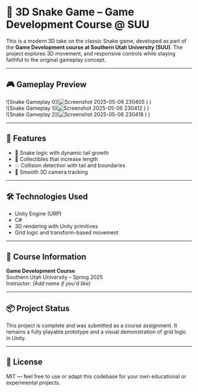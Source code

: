 # 🐍 3D Snake Game – Game Development Course @ SUU

This is a modern 3D take on the classic Snake game, developed as part of the **Game Development course at Southern Utah University (SUU)**. The project explores 3D movement, and responsive controls while staying faithful to the original gameplay concept.

---

## 🎮 Gameplay Preview

![Snake Gameplay 0](![Screenshot 2025-05-06 230405](https://github.com/user-attachments/assets/3c785fe4-3510-42c8-8002-3416e799703c)
)
)  
![Snake Gameplay 1](![Screenshot 2025-05-06 230412](https://github.com/user-attachments/assets/bd6584e4-961e-403c-a95b-23cdebbc8f18)
)
)  
![Snake Gameplay 2](![Screenshot 2025-05-06 230418](https://github.com/user-attachments/assets/f85e30dc-0ef9-49cb-bc58-37710eafa9ee)
)
)  

---

## 🧩 Features

- 🧠 Snake logic with dynamic tail growth
- 🍎 Collectibles that increase length
- 💥 Collision detection with tail and boundaries
- 🎥 Smooth 3D camera tracking

---

## 🛠️ Technologies Used

- Unity Engine (URP)
- C#
- 3D rendering with Unity primitives
- Grid logic and transform-based movement

---

## 📘 Course Information

**Game Development Course**  
Southern Utah University – Spring 2025  
Instructor: *(Add name if you'd like)*

---

## 📦 Project Status

This project is complete and was submitted as a course assignment. It remains a fully playable prototype and a visual demonstration of grid logic in Unity.

---

## 📜 License

MIT — feel free to use or adapt this codebase for your own educational or experimental projects.

